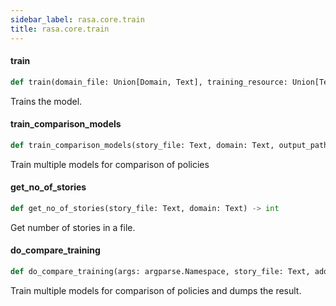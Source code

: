 ```yaml
---
sidebar_label: rasa.core.train
title: rasa.core.train
---
```

#### train

```python
def train(domain_file: Union[Domain, Text], training_resource: Union[Text, "TrainingDataImporter"], output_path: Text, interpreter: Optional["NaturalLanguageInterpreter"] = None, endpoints: "AvailableEndpoints" = None, policy_config: Optional[Union[Text, Dict]] = None, exclusion_percentage: Optional[int] = None, additional_arguments: Optional[Dict] = None, model_to_finetune: Optional["Agent"] = None) -> "Agent"
```

Trains the model.

#### train\_comparison\_models

```python
def train_comparison_models(story_file: Text, domain: Text, output_path: Text = "", exclusion_percentages: Optional[List] = None, policy_configs: Optional[List] = None, runs: int = 1, additional_arguments: Optional[Dict] = None) -> None
```

Train multiple models for comparison of policies

#### get\_no\_of\_stories

```python
def get_no_of_stories(story_file: Text, domain: Text) -> int
```

Get number of stories in a file.

#### do\_compare\_training

```python
def do_compare_training(args: argparse.Namespace, story_file: Text, additional_arguments: Optional[Dict] = None) -> None
```

Train multiple models for comparison of policies and dumps the result.

